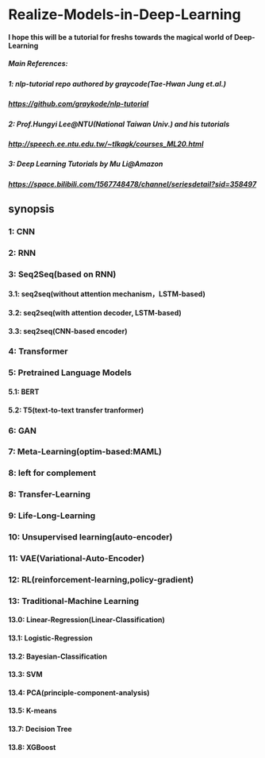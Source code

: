 # Realize-Models-in-Deep-Learning
#### I hope this will be a tutorial for freshs towards the magical world of Deep-Learning
##### Main References:
##### 1: nlp-tutorial repo authored by graycode(Tae-Hwan Jung et.al.)
##### https://github.com/graykode/nlp-tutorial
##### 2: Prof.Hungyi Lee@NTU(National Taiwan Univ.) and his tutorials
##### http://speech.ee.ntu.edu.tw/~tlkagk/courses_ML20.html
##### 3: Deep Learning Tutorials by Mu Li@Amazon
##### https://space.bilibili.com/1567748478/channel/seriesdetail?sid=358497
## synopsis
### 1: CNN
### 2: RNN
### 3: Seq2Seq(based on RNN)
#### 3.1: seq2seq(without attention mechanism，LSTM-based)
#### 3.2: seq2seq(with attention decoder, LSTM-based)
#### 3.3: seq2seq(CNN-based encoder)
### 4: Transformer
### 5: Pretrained Language Models
#### 5.1: BERT
#### 5.2: T5(text-to-text transfer tranformer)
### 6: GAN
### 7: Meta-Learning(optim-based:MAML)
### 8: left for complement
### 8: Transfer-Learning
### 9: Life-Long-Learning
### 10: Unsupervised learning(auto-encoder)
### 11: VAE(Variational-Auto-Encoder)
### 12: RL(reinforcement-learning,policy-gradient)
### 13: Traditional-Machine Learning
#### 13.0: Linear-Regression(Linear-Classification)
#### 13.1: Logistic-Regression
#### 13.2: Bayesian-Classification
#### 13.3: SVM
#### 13.4: PCA(principle-component-analysis)
#### 13.5: K-means
#### 13.7: Decision Tree
#### 13.8: XGBoost


